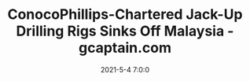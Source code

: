 ---
"title": "ConocoPhillips-Chartered Jack-Up Drilling Rigs Sinks Off Malaysia - gcaptain.com"
"date": "2021-5-4 7:0:0"
"feed_name": "GOOGLENEWSDRILLING"
"feed_website": "https://news.google.com/search?q=drilling%2Bincident&hl=en-US&gl=US&ceid=US:en"
"feed_rss": "https://news.google.com/rss/search?q=drilling%2Bincident&hl=en-US&gl=US&ceid=US:en"
"link": "https://gcaptain.com/conocophillips-chartered-jack-up-drilling-rigs-sinks-off-malaysia/"
"file": "_posts/2021-1-1-10b0a31636266da57834b85f96c898d2ffb576ce.md"
"accident": "1"
"drilling": "0"
---